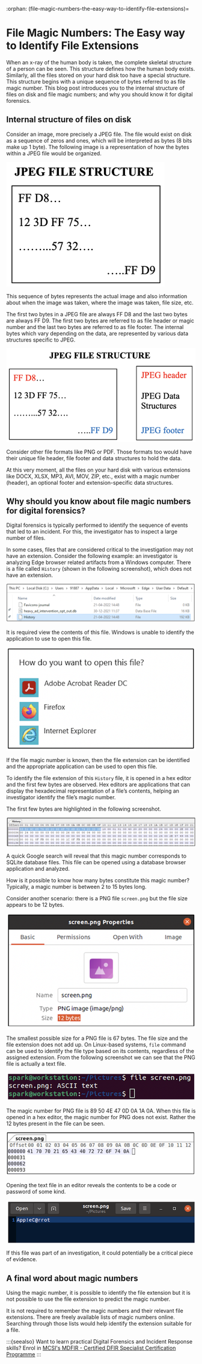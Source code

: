 :orphan:
(file-magic-numbers-the-easy-way-to-identify-file-extensions)=

# File Magic Numbers: The Easy way to Identify File Extensions

When an x-ray of the human body is taken, the complete skeletal structure of a person can be seen. This structure defines how the human body exists. Similarly, all the files stored on your hard disk too have a special structure. This structure begins with a unique sequence of bytes referred to as file magic number. This blog post introduces you to the internal structure of files on disk and file magic numbers; and why you should know it for digital forensics.

## Internal structure of files on disk

Consider an image, more precisely a JPEG file. The file would exist on disk as a sequence of zeros and ones, which will be interpreted as bytes (8 bits make up 1 byte). The following image is a representation of how the bytes within a JPEG file would be organized.

![bytes within a JPEG](images/magic-1.png)

This sequence of bytes represents the actual image and also information about when the image was taken, where the image was taken, file size, etc.

The first two bytes in a JPEG file are always FF D8 and the last two bytes are always FF D9. The first two bytes are referred to as file header or magic number and the last two bytes are referred to as file footer. The internal bytes which vary depending on the data, are represented by various data structures specific to JPEG.

![jpeg file structure](images/magic-2.png)

Consider other file formats like PNG or PDF. Those formats too would have their unique file header, file footer and data structures to hold the data.

At this very moment, all the files on your hard disk with various extensions like DOCX, XLSX, MP3, AVI, MOV, ZIP, etc., exist with a magic number (header), an optional footer and extension-specific data structures.

## Why should you know about file magic numbers for digital forensics?

Digital forensics is typically performed to identify the sequence of events that led to an incident. For this, the investigator has to inspect a large number of files.

In some cases, files that are considered critical to the investigation may not have an extension. Consider the following example: an investigator is analyzing Edge browser related artifacts from a Windows computer. There is a file called `History` (shown in the following screenshot), which does not have an extension.

![image of history file which is an Edge browser artifact](images/magic-3.png)

It is required view the contents of this file. Windows is unable to identify the application to use to open this file.

![identify file extensions](images/magic-4.png)

If the file magic number is known, then the file extension can be identified and the appropriate application can be used to open this file.

To identify the file extension of this `History` file, it is opened in a hex editor and the first few bytes are observed. Hex editors are applications that can display the hexadecimal representation of a file’s contents, helping an investigator identify the file’s magic number.

The first few bytes are highlighted in the following screenshot.

![displaying the hexadecimal representation of the history file](images/magic-5.png)

A quick Google search will reveal that this magic number corresponds to SQLite database files. This file can be opened using a database browser application and analyzed.

How is it possible to know how many bytes constitute this magic number? Typically, a magic number is between 2 to 15 bytes long.

Consider another scenario: there is a PNG file `screen.png` but the file size appears to be 12 bytes.

![a file named screen.png and it's size which appears to be 12 bytes](images/magic-6.png)

The smallest possible size for a PNG file is 67 bytes. The file size and the file extension does not add up. On Linux-based systems, `file` command can be used to identify the file type based on its contents, regardless of the assigned extension. From the following screenshot we can see that the PNG file is actually a text file.

![image of running file command on screen.png file](images/magic-7.png)

The magic number for PNG file is 89 50 4E 47 0D 0A 1A 0A. When this file is opened in a hex editor, the magic number for PNG does not exist. Rather the 12 bytes present in the file can be seen.

![analyzing screen.png's magic numbers on a hex editor](images/magic-8.png)

Opening the text file in an editor reveals the contents to be a code or password of some kind.

![opening the file in a text editor](images/magic-9.png)

If this file was part of an investigation, it could potentially be a critical piece of evidence.

## A final word about magic numbers

Using the magic number, it is possible to identify the file extension but it is not possible to use the file extension to predict the magic number.

It is not required to remember the magic numbers and their relevant file extensions. There are freely available lists of magic numbers online. Searching through those lists would help identify the extension suitable for a file.

:::{seealso}
Want to learn practical Digital Forensics and Incident Response skills? Enrol in [MCSI's MDFIR - Certified DFIR Specialist Certification Programme](https://www.mosse-institute.com/certifications/mdfir-certified-dfir-specialist.html)
:::
